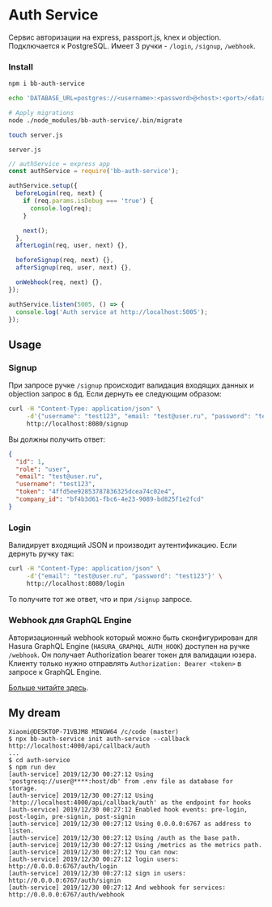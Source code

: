 # Auth Service

Сервис авторизации на express, passport.js, knex и objection. Подключается к PostgreSQL. Имеет 3 ручки - `/login`, `/signup`, `/webhook`.

### Install

```bash
npm i bb-auth-service

echo 'DATABASE_URL=postgres://<username>:<password>@<host>:<port>/<database_name>' >> .env

# Apply migrations
node ./node_modules/bb-auth-service/.bin/migrate

touch server.js
```

`server.js`
```javascript
// authService = express app
const authService = require('bb-auth-service');

authService.setup({
  beforeLogin(req, next) {
    if (req.params.isDebug === 'true') {
      console.log(req);
    }

    next();
  },
  afterLogin(req, user, next) {},

  beforeSignup(req, next) {},
  afterSignup(req, user, next) {},

  onWebhook(req, next) {},
});

authService.listen(5005, () => {
  console.log('Auth service at http://localhost:5005');
});
```

## Usage

### Signup

При запросе ручке `/signup` происходит валидация входящих данных и objection запрос в бд. Если дернуть ее следующим образом:

```bash
curl -H "Content-Type: application/json" \
     -d'{"username": "test123", "email: "test@user.ru", "password": "test123", "confirmPassword": "test123"}' \
     http://localhost:8080/signup
```

Вы должны получить ответ:

```json
{
  "id": 1,
  "role": "user",
  "email": "test@user.ru",
  "username": "test123",
  "token": "4ffd5ee92853787836325dcea74c02e4",
  "company_id": "bf4b3d61-fbc6-4e23-9089-bd825f1e2fcd"
}
```

### Login

Валидирует входящий JSON и производит аутентификацию. Если дернуть ручку так:

```bash
curl -H "Content-Type: application/json" \
     -d'{"email": "test@user.ru", "password": "test123"}' \
     http://localhost:8080/login
```

То получите тот же ответ, что и при `/signup` запросе.

### Webhook для GraphQL Engine

Авторизационный webhook который можно быть сконфигурирован для Hasura GraphQL Engine (`HASURA_GRAPHQL_AUTH_HOOK`) доступен на ручке `/webhook`. Он получает Authorization bearer токен для валидации юзера. Клиенту только нужно отправлять `Authorization: Bearer <token>` в запросе к GraphQL Engine.

[Больше читайте здесь](https://docs.hasura.io/1.0/graphql/manual/auth/authentication/webhook.html).


## My dream

```
Xiaomi@DESKTOP-71VBJM8 MINGW64 /c/code (master)
$ npx bb-auth-service init auth-service --callback http://localhost:4000/api/callback/auth
...
$ cd auth-service
$ npm run dev
[auth-service] 2019/12/30 00:27:12 Using 'postgresq://user@****:host/db' from .env file as database for storage.
[auth-service] 2019/12/30 00:27:12 Using 'http://localhost:4000/api/callback/auth' as the endpoint for hooks
[auth-service] 2019/12/30 00:27:12 Enabled hook events: pre-login, post-login, pre-signin, post-signin
[auth-service] 2019/12/30 00:27:12 Using 0.0.0.0:6767 as address to listen.
[auth-service] 2019/12/30 00:27:12 Using /auth as the base path.
[auth-service] 2019/12/30 00:27:12 Using /metrics as the metrics path.
[auth-service] 2019/12/30 00:27:12 You can now:
[auth-service] 2019/12/30 00:27:12 login users: http://0.0.0.0:6767/auth/login
[auth-service] 2019/12/30 00:27:12 sign in users: http://0.0.0.0:6767/auth/signin
[auth-service] 2019/12/30 00:27:12 And webhook for services: http://0.0.0.0:6767/auth/webhook
```
